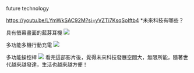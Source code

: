 future technology 

https://youtu.be/LYmWkSAC92M?si=yVZTi7KsqSoIftb4
*未來科技有哪些？

具有螢幕畫面的藍芽耳機
![](https://s3-ap-northeast-1.amazonaws.com/g0v-hackmd-images/uploads/upload_7bf43889c69b8cd3060e3466ce5b07bf.png)

多功能多機行動充電
![](https://s3-ap-northeast-1.amazonaws.com/g0v-hackmd-images/uploads/upload_f76fb2fe46e2a3a33d141bc40bb3f2ee.png)

多功能操控桿
![](https://s3-ap-northeast-1.amazonaws.com/g0v-hackmd-images/uploads/upload_edaa3f9ca7df501a39e6f6ca5a01077f.png)
看完這部影片後，覺得未來科技發展空間大，無限所能，隨著世代越來越發達，生活也越來越方便！